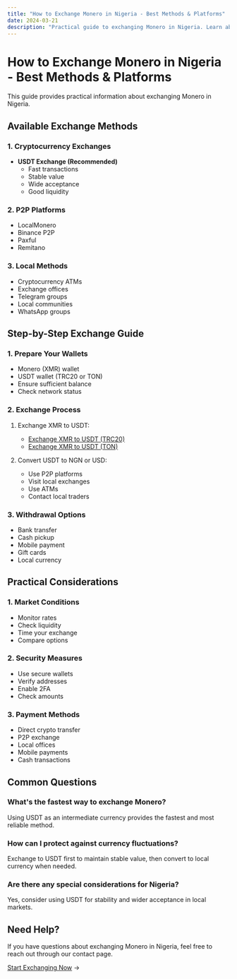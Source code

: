 ```yaml
---
title: "How to Exchange Monero in Nigeria - Best Methods & Platforms"
date: 2024-03-21
description: "Practical guide to exchanging Monero in Nigeria. Learn about available methods, platforms, and security measures."
---
```


# How to Exchange Monero in Nigeria - Best Methods & Platforms

This guide provides practical information about exchanging Monero in Nigeria.

## Available Exchange Methods

### 1. Cryptocurrency Exchanges

-   **USDT Exchange (Recommended)**
    -   Fast transactions
    -   Stable value
    -   Wide acceptance
    -   Good liquidity

### 2. P2P Platforms

-   LocalMonero
-   Binance P2P
-   Paxful
-   Remitano

### 3. Local Methods

-   Cryptocurrency ATMs
-   Exchange offices
-   Telegram groups
-   Local communities
-   WhatsApp groups

## Step-by-Step Exchange Guide

### 1. Prepare Your Wallets

-   Monero (XMR) wallet
-   USDT wallet (TRC20 or TON)
-   Ensure sufficient balance
-   Check network status

### 2. Exchange Process

1. Exchange XMR to USDT:

    - [Exchange XMR to USDT (TRC20)](/exchanges/xmr-to-usdt-trc20/)
    - [Exchange XMR to USDT (TON)](/exchanges/xmr-to-usdt-ton/)

2. Convert USDT to NGN or USD:
    - Use P2P platforms
    - Visit local exchanges
    - Use ATMs
    - Contact local traders

### 3. Withdrawal Options

-   Bank transfer
-   Cash pickup
-   Mobile payment
-   Gift cards
-   Local currency

## Practical Considerations

### 1. Market Conditions

-   Monitor rates
-   Check liquidity
-   Time your exchange
-   Compare options

### 2. Security Measures

-   Use secure wallets
-   Verify addresses
-   Enable 2FA
-   Check amounts

### 3. Payment Methods

-   Direct crypto transfer
-   P2P exchange
-   Local offices
-   Mobile payments
-   Cash transactions

## Common Questions

### What's the fastest way to exchange Monero?

Using USDT as an intermediate currency provides the fastest and most reliable method.

### How can I protect against currency fluctuations?

Exchange to USDT first to maintain stable value, then convert to local currency when needed.

### Are there any special considerations for Nigeria?

Yes, consider using USDT for stability and wider acceptance in local markets.

## Need Help?

If you have questions about exchanging Monero in Nigeria, feel free to reach out through our contact page.

[Start Exchanging Now](/exchanges/xmr-to-usdt-trc20/) →
